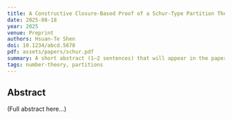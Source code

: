 ```yaml
---
title: A Constructive Closure-Based Proof of a Schur-Type Partition Theorem
date: 2025-08-18
year: 2025
venue: Preprint
authors: Hsuan-Te Shen
doi: 10.1234/abcd.5678
pdf: assets/papers/schur.pdf
summary: A short abstract (1–2 sentences) that will appear in the papers list.
tags: number-theory, partitions
---
```


## Abstract
(Full abstract here…)